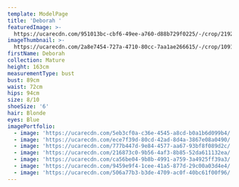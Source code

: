```yaml
---
template: ModelPage
title: 'Deborah '
featuredImage: >-
  https://ucarecdn.com/951013bc-cbf6-49ee-a760-d88b729f0225/-/crop/2192x954/0,0/-/preview/
imageThumbnail: >-
  https://ucarecdn.com/2a8e7454-727a-4710-80cc-7aa1ae266615/-/crop/1091x1354/629,0/-/preview/
firstName: Deborah
collection: Mature
height: 163cm
measurementType: bust
bust: 89cm
waist: 72cm
hips: 94cm
size: 8/10
shoeSize: '6'
hair: Blonde
eyes: Blue
imagePortfolio:
  - image: 'https://ucarecdn.com/5eb3cf0a-c36e-4545-a8cd-b0a1b6d099b4/'
  - image: 'https://ucarecdn.com/ece7f39d-80cd-42ad-8d4a-3867e08a0490/'
  - image: 'https://ucarecdn.com/777b447d-9e84-4577-aa67-93bf8f089d2c/'
  - image: 'https://ucarecdn.com/216873c0-9b56-4af3-8b85-52da611132ea/'
  - image: 'https://ucarecdn.com/ca56be04-9b8b-4991-a759-3a4925ff39a3/'
  - image: 'https://ucarecdn.com/9459e9f4-1cee-41a5-877d-29c00a03d4e4/'
  - image: 'https://ucarecdn.com/506a77b3-b3de-4709-ac0f-40bc61f00f96/'
---
```



